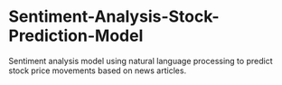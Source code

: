 # Sentiment-Analysis-Stock-Prediction-Model
Sentiment analysis model using natural language processing to predict stock price movements based on news articles.
